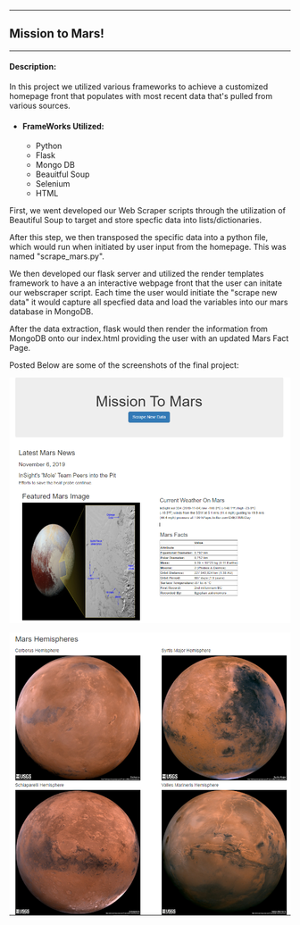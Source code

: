 ----------------------------------------------
## Mission to Mars!
----------------------------------------------
#### Description:

In this project we utilized various frameworks to achieve a customized homepage front that populates with most recent data that's pulled from various sources.

* #### FrameWorks Utilized:
     * Python
     * Flask
     * Mongo DB
     * Beauitful Soup
     * Selenium
     * HTML

First, we went developed our Web Scraper scripts through the utilization of Beautiful Soup to target and store specfic data into lists/dictionaries.

After this step, we then transposed the specific data into a python file, which would run when initiated by user input from the homepage.  This was named "scrape_mars.py".

We then developed our flask server and utilized the render templates framework to have a an interactive webpage front that the user can initate our webscraper script.  Each time the user would initiate the "scrape new data" it would capture all specfied data and load the variables into our mars database in MongoDB.

After the data extraction, flask would then render the information from MongoDB onto our index.html providing the user with an updated Mars Fact Page.

Posted Below are some of the screenshots of the final project:

![Screenshot1](/images/image1.png)

![Screenshot2](/images/image2.png)


